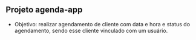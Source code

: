 ## Projeto agenda-app
- Objetivo: realizar agendamento de cliente com data e hora e status do agendamento, sendo esse cliente vinculado com um 
usuário.








